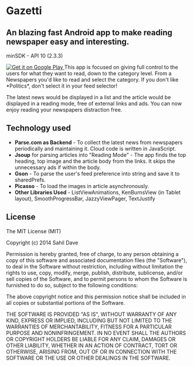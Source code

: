 Gazetti
==============


An blazing fast Android app to make reading newspaper easy and interesting.
--------------

minSDK - API 10 (2.3.3)

<a href="https://play.google.com/store/apps/details?id=in.sahildave.gazetti">
  <img alt="Get it on Google Play"
       src="http://developer.android.com/images/brand/en_generic_rgb_wo_60.png" />
</a>
This app is focused on giving full control to the users for what they want to read, down to the category level. From a Newspapers you'd like to read and select the category. If you don't like *Politics*, don't select it in your feed selector!

The latest news would be displayed in a list and the article would be displayed in a reading mode, free of external links and ads. You can now enjoy reading your newspapers distraction free.


Technology used
--------------

- **Parse.com as Backend** - To collect the latest news from newspapers periodically and maintaining it. Cloud code is written in JavaScript.
- **Jsoup** for parsing articles into "Reading Mode" - The app finds the top heading, top image and the article body from the links. It skips the unnecessary ads if within the body.
- **Gson** - To parse the user's feed preference into string and save it to sharedPrefs.
- **Picasso** - To load the images in article asynchronously.
- **Other Libraries Used** - ListViewAnimations, KenBurnsView (in Tablet layout), SmoothProgressBar, JazzyViewPager, TextJustify


License
--------------------

The MIT License (MIT)

Copyright (c) 2014 Sahil Dave

Permission is hereby granted, free of charge, to any person obtaining a copy
of this software and associated documentation files (the "Software"), to deal
in the Software without restriction, including without limitation the rights
to use, copy, modify, merge, publish, distribute, sublicense, and/or sell
copies of the Software, and to permit persons to whom the Software is
furnished to do so, subject to the following conditions:

The above copyright notice and this permission notice shall be included in all
copies or substantial portions of the Software.

THE SOFTWARE IS PROVIDED "AS IS", WITHOUT WARRANTY OF ANY KIND, EXPRESS OR
IMPLIED, INCLUDING BUT NOT LIMITED TO THE WARRANTIES OF MERCHANTABILITY,
FITNESS FOR A PARTICULAR PURPOSE AND NONINFRINGEMENT. IN NO EVENT SHALL THE
AUTHORS OR COPYRIGHT HOLDERS BE LIABLE FOR ANY CLAIM, DAMAGES OR OTHER
LIABILITY, WHETHER IN AN ACTION OF CONTRACT, TORT OR OTHERWISE, ARISING FROM,
OUT OF OR IN CONNECTION WITH THE SOFTWARE OR THE USE OR OTHER DEALINGS IN THE
SOFTWARE.
